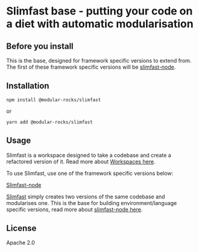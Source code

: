 # Slimfast base - putting your code on a diet with automatic modularisation

## Before you install

This is the base, designed for framework specific versions to extend from. The first of these framework specific versions will be [slimfast-node](https://github.com/modular-rocks/slimfast-node).

## Installation

`npm install @modular-rocks/slimfast`

or 

`yarn add @modular-rocks/slimfast` 

## Usage

Slimfast is a workspace designed to take a codebase and create a refactored version of it. Read more about [Workspaces here](https://github.com/modular-rocks/workspace).

To use Slimfast, use one of the framework specific versions below:

[Slimfast-node](https://github.com/modular-rocks/slimfast-node)

[Slimfast](https://github.com/modular-rocks/slimfast/blob/main/src/index.ts) simply creates two versions of the same codebase and modularises one. This is the base for building environment/language specific versions, read more about [slimfast-node here](https://github.com/modular-rocks/slimfast-node).

## License

Apache 2.0